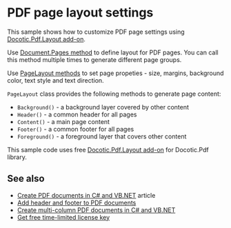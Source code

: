 # PDF page layout settings
This sample shows how to customize PDF page settings using [Docotic.Pdf.Layout add-on](https://www.nuget.org/packages/BitMiracle.Docotic.Pdf.Layout/).

Use [Document.Pages method](https://bitmiracle.com/pdf-library/help/document.pages.html) to define layout for PDF pages.
You can call this method multiple times to generate different page groups.

Use [PageLayout methods](https://bitmiracle.com/pdf-library/help/pagelayout.html) to set page propeties -
size, margins, background color, text style and text direction.

`PageLayout` class provides the following methods to generate page content:
* `Background()` - a background layer covered by other content
* `Header()` - a common header for all pages
* `Content()` - a main page content
* `Footer()` - a common footer for all pages
* `Foreground()` - a foreground layer that covers other content

This sample code uses free [Docotic.Pdf.Layout add-on](https://www.nuget.org/packages/BitMiracle.Docotic.Pdf.Layout/) for Docotic.Pdf library.

## See also
* [Create PDF documents in C# and VB.NET](https://bitmiracle.com/pdf-library/create-pdf.aspx) article
* [Add header and footer to PDF documents](/Samples/Layout/HeaderFooter)
* [Create multi-column PDF documents in C# and VB.NET](/Samples/Layout/RowsColumns)
* [Get free time-limited license key](https://bitmiracle.com/pdf-library/download-pdf-library.aspx)